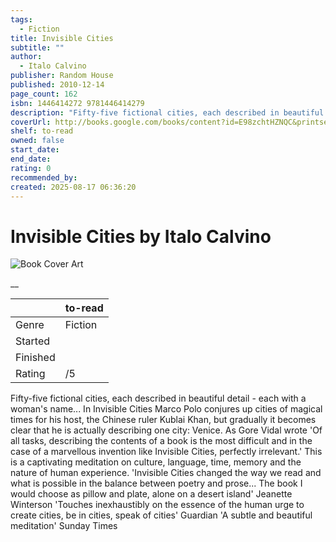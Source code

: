 ```yaml
---
tags:
  - Fiction
title: Invisible Cities
subtitle: ""
author:
  - Italo Calvino
publisher: Random House
published: 2010-12-14
page_count: 162
isbn: 1446414272 9781446414279
description: "Fifty-five fictional cities, each described in beautiful detail - each with a woman's name... In Invisible Cities Marco Polo conjures up cities of magical times for his host, the Chinese ruler Kublai Khan, but gradually it becomes clear that he is actually describing one city: Venice. As Gore Vidal wrote 'Of all tasks, describing the contents of a book is the most difficult and in the case of a marvellous invention like Invisible Cities, perfectly irrelevant.' This is a captivating meditation on culture, language, time, memory and the nature of human experience. 'Invisible Cities changed the way we read and what is possible in the balance between poetry and prose... The book I would choose as pillow and plate, alone on a desert island' Jeanette Winterson 'Touches inexhaustibly on the essence of the human urge to create cities, be in cities, speak of cities' Guardian 'A subtle and beautiful meditation' Sunday Times"
coverUrl: http://books.google.com/books/content?id=E98zchtHZNQC&printsec=frontcover&img=1&zoom=1&source=gbs_api
shelf: to-read
owned: false
start_date:
end_date:
rating: 0
recommended_by:
created: 2025-08-17 06:36:20
---
```


# Invisible Cities by Italo Calvino

![Book Cover Art](http://books.google.com/books/content?id=E98zchtHZNQC&printsec=frontcover&img=1&zoom=1&source=gbs_api)

__

| &nbsp; | to-read | 
| --- | --- |
| Genre | Fiction |
| Started |  |
| Finished |  |
| Rating | /5 |

Fifty-five fictional cities, each described in beautiful detail - each with a woman's name... In Invisible Cities Marco Polo conjures up cities of magical times for his host, the Chinese ruler Kublai Khan, but gradually it becomes clear that he is actually describing one city: Venice. As Gore Vidal wrote 'Of all tasks, describing the contents of a book is the most difficult and in the case of a marvellous invention like Invisible Cities, perfectly irrelevant.' This is a captivating meditation on culture, language, time, memory and the nature of human experience. 'Invisible Cities changed the way we read and what is possible in the balance between poetry and prose... The book I would choose as pillow and plate, alone on a desert island' Jeanette Winterson 'Touches inexhaustibly on the essence of the human urge to create cities, be in cities, speak of cities' Guardian 'A subtle and beautiful meditation' Sunday Times
